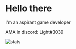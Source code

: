 # Hello there

I'm an aspirant game developer

AMA in discord: Light#3039

![stats](https://github-readme-stats.vercel.app/api?username=light3039&show_icons=true&theme=great-gatsby)
